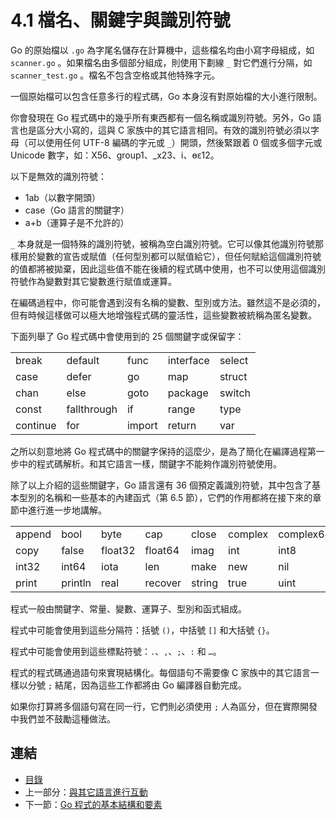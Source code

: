 # 4.1 檔名、關鍵字與識別符號

Go 的原始檔以 `.go` 為字尾名儲存在計算機中，這些檔名均由小寫字母組成，如 `scanner.go` 。如果檔名由多個部分組成，則使用下劃線 `_` 對它們進行分隔，如 `scanner_test.go` 。檔名不包含空格或其他特殊字元。

一個原始檔可以包含任意多行的程式碼，Go 本身沒有對原始檔的大小進行限制。
 
你會發現在 Go 程式碼中的幾乎所有東西都有一個名稱或識別符號。另外，Go 語言也是區分大小寫的，這與 C 家族中的其它語言相同。有效的識別符號必須以字母（可以使用任何 UTF-8 編碼的字元或 `_`）開頭，然後緊跟着 0 個或多個字元或 Unicode 數字，如：X56、group1、_x23、i、өԑ12。

以下是無效的識別符號： 

- 1ab（以數字開頭）
- case（Go 語言的關鍵字）
- a+b（運算子是不允許的）

`_` 本身就是一個特殊的識別符號，被稱為空白識別符號。它可以像其他識別符號那樣用於變數的宣告或賦值（任何型別都可以賦值給它），但任何賦給這個識別符號的值都將被拋棄，因此這些值不能在後續的程式碼中使用，也不可以使用這個識別符號作為變數對其它變數進行賦值或運算。

在編碼過程中，你可能會遇到沒有名稱的變數、型別或方法。雖然這不是必須的，但有時候這樣做可以極大地增強程式碼的靈活性，這些變數被統稱為匿名變數。

下面列舉了 Go 程式碼中會使用到的 25 個關鍵字或保留字：

<table class="table table-bordered table-striped table-condensed">
  <tr>
    <td>break</td>
    <td>default</td>
    <td>func</td>
    <td>interface</td>
    <td>select</td>
  </tr>
  <tr>
    <td>case</td>
    <td>defer</td>
    <td>go</td>
    <td>map</td>
    <td>struct</td>
  </tr>
  <tr>
    <td>chan</td>
    <td>else</td>
    <td>goto</td>
    <td>package</td>
    <td>switch</td>
  </tr>
  <tr>
    <td>const</td>
    <td>fallthrough</td>
    <td>if</td>
    <td>range</td>
    <td>type</td>
  </tr>
  <tr>
    <td>continue</td>
    <td>for</td>
    <td>import</td>
    <td>return</td>
    <td>var</td>
  </tr>
</table>

之所以刻意地將 Go 程式碼中的關鍵字保持的這麼少，是為了簡化在編譯過程第一步中的程式碼解析。和其它語言一樣，關鍵字不能夠作識別符號使用。

除了以上介紹的這些關鍵字，Go 語言還有 36 個預定義識別符號，其中包含了基本型別的名稱和一些基本的內建函式（第 6.5 節），它們的作用都將在接下來的章節中進行進一步地講解。

<table class="table table-bordered table-striped table-condensed">
  <tr>
    <td>append</td>
    <td>bool</td>
    <td>byte</td>
    <td>cap</td>
    <td>close</td>
    <td>complex</td>
    <td>complex64</td>
    <td>complex128</td>
    <td>uint16</td>
  </tr>
  <tr>
    <td>copy</td>
    <td>false</td>
    <td>float32</td>
    <td>float64</td>
    <td>imag</td>
    <td>int</td>
    <td>int8</td>
    <td>int16</td>
    <td>uint32</td>
  </tr>
  <tr>
    <td>int32</td>
    <td>int64</td>
    <td>iota</td>
    <td>len</td>
    <td>make</td>
    <td>new</td>
    <td>nil</td>
    <td>panic</td>
    <td>uint64</td>
  </tr>
  <tr>
    <td>print</td>
    <td>println</td>
    <td>real</td>
    <td>recover</td>
    <td>string</td>
    <td>true</td>
    <td>uint</td>
    <td>uint8</td>
    <td>uintptr</td>
  </tr>
</table>

程式一般由關鍵字、常量、變數、運算子、型別和函式組成。

程式中可能會使用到這些分隔符：括號 `()`，中括號 `[]` 和大括號 `{}`。

程式中可能會使用到這些標點符號：`.`、`,`、`;`、`:` 和 `…`。

程式的程式碼通過語句來實現結構化。每個語句不需要像 C 家族中的其它語言一樣以分號 `;` 結尾，因為這些工作都將由 Go 編譯器自動完成。

如果你打算將多個語句寫在同一行，它們則必須使用 `;` 人為區分，但在實際開發中我們並不鼓勵這種做法。

## 連結

- [目錄](directory.md)
- 上一部分：[與其它語言進行互動](03.9.md)
- 下一節：[Go 程式的基本結構和要素](04.2.md)